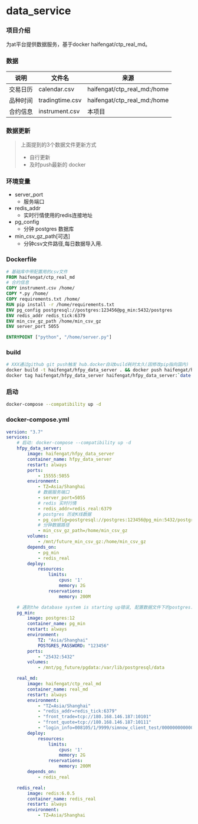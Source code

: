 # data_service

### 项目介绍
为at平台提供数据服务，基于docker  haifengat/ctp_real_md。

### 数据
|说明|文件名|来源|
|-|-|-|
|交易日历|calendar.csv|haifengat/ctp_real_md:/home|
|品种时间|tradingtime.csv|haifengat/ctp_real_md:/home|
|合约信息|instrument.csv|本项目|

### 数据更新
> 上面提到的3个数据文件更新方式
> * 自行更新
> * 及时push最新的 docker

### 环境变量
* server_port
  * 服务端口
* redis_addr
  * 实时行情使用的redis连接地址
* pg_config
  * 分钟 postgres 数据库
* min_csv_gz_path[可选]
  * 分钟csv文件路径,每日数据导入用.

### Dockerfile
```dockerfile
# 基础库中带配置用的csv文件
FROM haifengat/ctp_real_md
# 合约信息
COPY instrument.csv /home/
COPY *.py /home/
COPY requirements.txt /home/
RUN pip install -r /home/requirements.txt
ENV pg_config postgresql://postgres:123456@pg_min:5432/postgres
ENV redis_addr redis_tick:6379
ENV min_csv_gz_path /home/min_csv_gz
ENV server_port 5055

ENTRYPOINT ["python", "/home/server.py"]
```

### build
```bash
# XXX通过github git push触发 hub.docker自动build耗时太久(因修改pip指向国内)
docker build -t haifengat/hfpy_data_server . && docker push haifengat/hfpy_data_server && 
docker tag haifengat/hfpy_data_server haifengat/hfpy_data_server:`date +%Y%m%d` && docker push haifengat/hfpy_data_server:`date +%Y%m%d`
```

### 启动
```bash
docker-compose --compatibility up -d
```

### docker-compose.yml
```yml
version: "3.7"
services:
    # 启动: docker-compose --compatibility up -d
    hfpy_data_server:
        image: haifengat/hfpy_data_server
        container_name: hfpy_data_server
        restart: always
        ports:
            - 15555:5055
        environment:
            - TZ=Asia/Shanghai
            # 数据服务端口
            - server_port=5055
            # redis 实时行情
            - redis_addr=redis_real:6379
            # postgres 历史K线数据
            - pg_config=postgresql://postgres:123456@pg_min:5432/postgres
            # 分钟数据路径
            - min_csv_gz_path=/home/min_csv_gz
        volumes: 
            - /mnt/future_min_csv_gz:/home/min_csv_gz
        depends_on:
            - pg_min
            - redis_real
        deploy:
            resources:
                limits:
                    cpus: '1'
                    memory: 2G
                reservations:
                    memory: 200M

    # 遇到the database system is starting up错误, 配置数据文件下的postgres.conf,hot_standby=on
    pg_min:
        image: postgres:12
        container_name: pg_min
        restart: always
        environment:
            TZ: "Asia/Shanghai"
            POSTGRES_PASSWORD: "123456"
        ports:
            - "25432:5432"
        volumes:
            - /mnt/pg_future/pgdata:/var/lib/postgresql/data

    real_md:
        image: haifengat/ctp_real_md
        container_name: real_md
        restart: always
        environment:
            - "TZ=Asia/Shanghai"
            - "redis_addr=redis_tick:6379"
            - "front_trade=tcp://180.168.146.187:10101"
            - "front_quote=tcp://180.168.146.187:10111"
            - "login_info=008105/1/9999/simnow_client_test/0000000000000000"
        deploy:
            resources:
                limits:
                    cpus: '1'
                    memory: 2G
                reservations:
                    memory: 200M
        depends_on:
            - redis_real

    redis_real:
        image: redis:6.0.5
        container_name: redis_real
        restart: always
        environment:
            - TZ=Asia/Shanghai
      
```